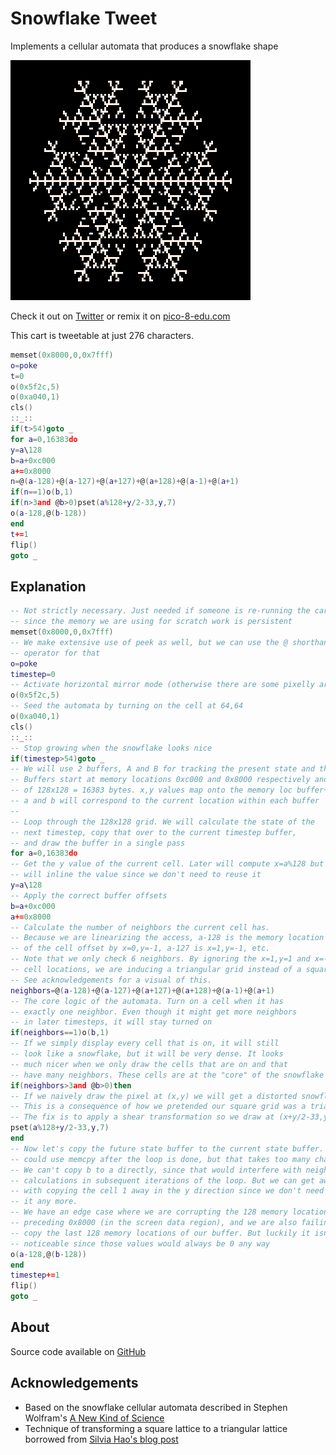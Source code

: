 # Snowflake Tweet
Implements a cellular automata that produces a snowflake shape


[![A snowflake](images/cover.png)](https://minimechmedia.itch.io/snowflake-tweet)


Check it out on [Twitter](https://twitter.com/MiniMechMedia/status/1688316461268295680) or remix it on [pico-8-edu.com](https://pico-8-edu.com/?c=AHB4YQHMAUjrwRvc-wDvcPoD3P0Ax0_-QtcESWPwvsMtpxxTJFMDwRs8wUJRNu39T2CCF8gW0sATK11QFg-xCitdXWykO1FpgUeIqvwhXsEbSRO0_X13BYbbGclXIgkRBREBoaCLq_q8nX6iXKnb-CGioKmyLKuyrM2aKqtkiUtZooNkxjMUpGmRJd1VW1N9EgSXOaC5bzIIDotHbtxJRvMqz_Imc8d96XVDfVR7aai8r6hWqzYcnZmpqr3gFYog2RvINq5cGEgHR7JitY7baLFa2VEJOPHEvWI5TF_iCx9hai3tlrvuyL3RPamBrqoy0bFmPLl0LVu2x1ZotF0jFUaPdY2Z6I2EYTDQbJT9qB0Hd_p0Z2kg7EbiXUmT8kTFgYWp7amZgWChKmbES2SGin5jwCd5sDO8stIsDiwtRYPDs0NiBvKFEQ==)


This cart is tweetable at just 276 characters.

```lua
memset(0x8000,0,0x7fff)
o=poke
t=0
o(0x5f2c,5)
o(0xa040,1)
cls()
::_::
if(t>54)goto _
for a=0,16383do
y=a\128
b=a+0xc000
a+=0x8000
n=@(a-128)+@(a-127)+@(a+127)+@(a+128)+@(a-1)+@(a+1)
if(n==1)o(b,1)
if(n>3and @b>0)pset(a%128+y/2-33,y,7)
o(a-128,@(b-128))
end
t+=1
flip()
goto _
```

## Explanation
```lua
-- Not strictly necessary. Just needed if someone is re-running the cart
-- since the memory we are using for scratch work is persistent
memset(0x8000,0,0x7fff)
-- We make extensive use of peek as well, but we can use the @ shorthand
-- operator for that
o=poke
timestep=0
-- Activate horizontal mirror mode (otherwise there are some pixelly artifacts)
o(0x5f2c,5)
-- Seed the automata by turning on the cell at 64,64
o(0xa040,1)
cls()
::_::
-- Stop growing when the snowflake looks nice
if(timestep>54)goto _
-- We will use 2 buffers, A and B for tracking the present state and the next state
-- Buffers start at memory locations 0xc000 and 0x8000 respectively and have a length
-- of 128x128 = 16383 bytes. x,y values map onto the memory loc buffer+y*128+x
-- a and b will correspond to the current location within each buffer
-- 
-- Loop through the 128x128 grid. We will calculate the state of the
-- next timestep, copy that over to the current timestep buffer,
-- and draw the buffer in a single pass
for a=0,16383do
-- Get the y value of the current cell. Later will compute x=a%128 but
-- will inline the value since we don't need to reuse it
y=a\128
-- Apply the correct buffer offsets
b=a+0xc000
a+=0x8000
-- Calculate the number of neighbors the current cell has.
-- Because we are linearizing the access, a-128 is the memory location
-- of the cell offset by x=0,y=-1, a-127 is x=1,y=-1, etc.
-- Note that we only check 6 neighbors. By ignoring the x=1,y=1 and x=-1,y=-1
-- cell locations, we are inducing a triangular grid instead of a square grid.
-- See acknowledgements for a visual of this.
neighbors=@(a-128)+@(a-127)+@(a+127)+@(a+128)+@(a-1)+@(a+1)
-- The core logic of the automata. Turn on a cell when it has
-- exactly one neighbor. Even though it might get more neighbors
-- in later timesteps, it will stay turned on
if(neighbors==1)o(b,1)
-- If we simply display every cell that is on, it will still
-- look like a snowflake, but it will be very dense. It looks
-- much nicer when we only draw the cells that are on and that
-- have many neighbors. These cells are at the "core" of the snowflake
if(neighbors>3and @b>0)then
-- If we naively draw the pixel at (x,y) we will get a distorted snowflake.
-- This is a consequence of how we pretended our square grid was a triangular grid.
-- The fix is to apply a shear transformation so we draw at (x+y/2-33,y) instead
pset(a%128+y/2-33,y,7)
end
-- Now let's copy the future state buffer to the current state buffer. We
-- could use memcpy after the loop is done, but that takes too many characters.
-- We can't copy b to a directly, since that would interfere with neighbor 
-- calculations in subsequent iterations of the loop. But we can get away
-- with copying the cell 1 away in the y direction since we don't need
-- it any more.
-- We have an edge case where we are corrupting the 128 memory locations
-- preceding 0x8000 (in the screen data region), and we are also failing to 
-- copy the last 128 memory locations of our buffer. But luckily it isn't 
-- noticeable since those values would always be 0 any way
o(a-128,@(b-128))
end
timestep+=1
flip()
goto _
```





## About




Source code available on [GitHub](https://github.com/MiniMechMedia/pico8-games/tree/master/carts/snowflake-tweet)


## Acknowledgements
* Based on the snowflake cellular automata described in Stephen Wolfram's [A New Kind of Science](https://www.wolframscience.com/nks/p371--the-growth-of-crystals/)
* Technique of transforming a square lattice to a triangular lattice borrowed from [Silvia Hao's blog post](https://community.wolfram.com/groups/-/m/t/235291)

